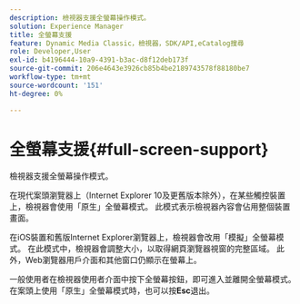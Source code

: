 ```yaml
---
description: 檢視器支援全螢幕操作模式。
solution: Experience Manager
title: 全螢幕支援
feature: Dynamic Media Classic，檢視器，SDK/API,eCatalog搜尋
role: Developer,User
exl-id: b4196444-10a9-4391-b3ac-d8f12deb173f
source-git-commit: 206e4643e3926cb85b4be2189743578f88180be7
workflow-type: tm+mt
source-wordcount: '151'
ht-degree: 0%

---
```


# 全螢幕支援{#full-screen-support}

檢視器支援全螢幕操作模式。

在現代案頭瀏覽器上（Internet Explorer 10及更舊版本除外），在某些觸控裝置上，檢視器會使用「原生」全螢幕模式。 此模式表示檢視器內容會佔用整個裝置畫面。

在iOS裝置和舊版Internet Explorer瀏覽器上，檢視器會改用「模擬」全螢幕模式。 在此模式中，檢視器會調整大小，以取得網頁瀏覽器視窗的完整區域。 此外，Web瀏覽器用戶介面和其他窗口仍顯示在螢幕上。

一般使用者在檢視器使用者介面中按下全螢幕按鈕，即可進入並離開全螢幕模式。 在案頭上使用「原生」全螢幕模式時，也可以按&#x200B;**Esc**&#x200B;退出。
